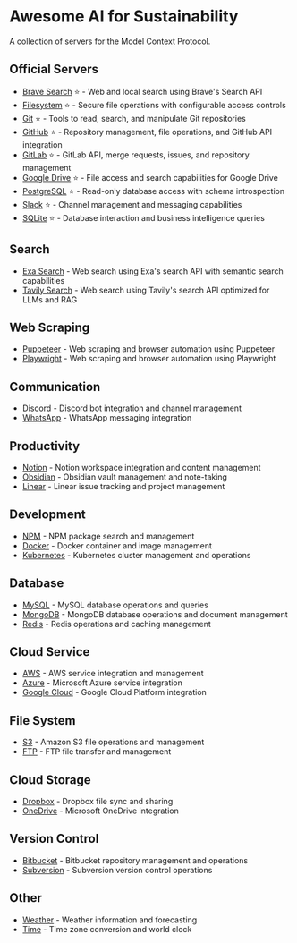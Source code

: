 
# Awesome AI for Sustainability

A collection of servers for the Model Context Protocol.

## Official Servers

- [Brave Search](https://github.com/modelcontextprotocol/servers/tree/main/src/brave-search) ⭐ - Web and local search using Brave's Search API
- [Filesystem](https://github.com/modelcontextprotocol/servers/tree/main/src/filesystem) ⭐ - Secure file operations with configurable access controls
- [Git](https://github.com/modelcontextprotocol/servers/tree/main/src/git) ⭐ - Tools to read, search, and manipulate Git repositories
- [GitHub](https://github.com/modelcontextprotocol/servers/tree/main/src/github) ⭐ - Repository management, file operations, and GitHub API integration
- [GitLab](https://github.com/modelcontextprotocol/servers/tree/main/src/gitlab) ⭐ - GitLab API, merge requests, issues, and repository management
- [Google Drive](https://github.com/modelcontextprotocol/servers/tree/main/src/gdrive) ⭐ - File access and search capabilities for Google Drive
- [PostgreSQL](https://github.com/modelcontextprotocol/servers/tree/main/src/postgres) ⭐ - Read-only database access with schema introspection
- [Slack](https://github.com/modelcontextprotocol/servers/tree/main/src/slack) ⭐ - Channel management and messaging capabilities
- [SQLite](https://github.com/modelcontextprotocol/servers/tree/main/src/sqlite) ⭐ - Database interaction and business intelligence queries

## Search

- [Exa Search](https://github.com/exa-labs/exa-mcp-server) - Web search using Exa's search API with semantic search capabilities
- [Tavily Search](https://github.com/tavily-ai/tavily-mcp-server) - Web search using Tavily's search API optimized for LLMs and RAG

## Web Scraping

- [Puppeteer](https://github.com/executeautomation/puppeteer-mcp-server) - Web scraping and browser automation using Puppeteer
- [Playwright](https://github.com/executeautomation/playwright-mcp-server) - Web scraping and browser automation using Playwright

## Communication

- [Discord](https://github.com/iamjameskeane/discord-mcp-server) - Discord bot integration and channel management
- [WhatsApp](https://github.com/iamjameskeane/whatsapp-mcp-server) - WhatsApp messaging integration

## Productivity

- [Notion](https://github.com/iamjameskeane/notion-mcp-server) - Notion workspace integration and content management
- [Obsidian](https://github.com/iamjameskeane/obsidian-mcp-server) - Obsidian vault management and note-taking
- [Linear](https://github.com/iamjameskeane/linear-mcp-server) - Linear issue tracking and project management

## Development

- [NPM](https://github.com/iamjameskeane/npm-mcp-server) - NPM package search and management
- [Docker](https://github.com/iamjameskeane/docker-mcp-server) - Docker container and image management
- [Kubernetes](https://github.com/iamjameskeane/kubernetes-mcp-server) - Kubernetes cluster management and operations

## Database

- [MySQL](https://github.com/iamjameskeane/mysql-mcp-server) - MySQL database operations and queries
- [MongoDB](https://github.com/iamjameskeane/mongodb-mcp-server) - MongoDB database operations and document management
- [Redis](https://github.com/iamjameskeane/redis-mcp-server) - Redis operations and caching management

## Cloud Service

- [AWS](https://github.com/iamjameskeane/aws-mcp-server) - AWS service integration and management
- [Azure](https://github.com/iamjameskeane/azure-mcp-server) - Microsoft Azure service integration
- [Google Cloud](https://github.com/iamjameskeane/gcp-mcp-server) - Google Cloud Platform integration

## File System

- [S3](https://github.com/iamjameskeane/s3-mcp-server) - Amazon S3 file operations and management
- [FTP](https://github.com/iamjameskeane/ftp-mcp-server) - FTP file transfer and management

## Cloud Storage

- [Dropbox](https://github.com/iamjameskeane/dropbox-mcp-server) - Dropbox file sync and sharing
- [OneDrive](https://github.com/iamjameskeane/onedrive-mcp-server) - Microsoft OneDrive integration

## Version Control

- [Bitbucket](https://github.com/iamjameskeane/bitbucket-mcp-server) - Bitbucket repository management and operations
- [Subversion](https://github.com/iamjameskeane/svn-mcp-server) - Subversion version control operations

## Other

- [Weather](https://github.com/iamjameskeane/weather-mcp-server) - Weather information and forecasting
- [Time](https://github.com/iamjameskeane/time-mcp-server) - Time zone conversion and world clock
